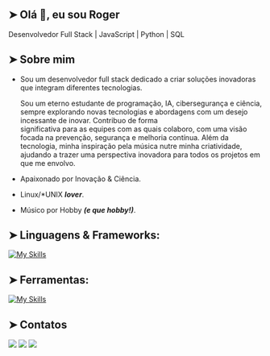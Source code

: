 ## ➤ Olá 👋, eu sou Roger
Desenvolvedor Full Stack | JavaScript | Python | SQL

## ➤ Sobre mim

- Sou um desenvolvedor full stack dedicado a criar soluções inovadoras que integram diferentes tecnologias. 

  Sou um eterno estudante de programação, IA, cibersegurança e ciência, sempre explorando novas tecnologias e abordagens com um desejo incessante de inovar. Contribuo de forma     
  significativa para as equipes com as quais colaboro, com uma visão focada na prevenção, segurança e melhoria contínua. Além da tecnologia, minha inspiração pela música nutre minha 
  criatividade, ajudando a trazer uma perspectiva inovadora para todos os projetos em que me envolvo.
  
- Apaixonado por Inovação & Ciência.

- Linux/*UNIX **_lover_**.

- Músico por Hobby **_(e que hobby!)_**.


## ➤ Linguagens & Frameworks:
[![My Skills](https://skillicons.dev/icons?i=py,mysql,js,ts,html,css,c,cs,java,dotnet)](https://skillicons.dev)

## ➤ Ferramentas:
[![My Skills](https://skillicons.dev/icons?i=vscode,arduino,ai,github,unity,unreal,eclipse,visualstudio,gmail,androidstudio,arch,kali,linux,mint,ubuntu,apple,windows)](https://skillicons.dev)


## ➤ Contatos
<div>
<a href="https://instagram.com/_rogercsar" target="_blank"><img src="https://img.shields.io/badge/-Instagram-%23E4405F?style=for-the-badge&logo=instagram&logoColor=white" target="_blank"></a>
<a href = "mailto:contato@seu-usuário-aqui"><img src="https://img.shields.io/badge/Gmail-D14836?style=for-the-badge&logo=gmail&logoColor=white" target="_blank"></a>
<a href="https://www.linkedin.com/in/rogercsar/" target="_blank"><img src="https://img.shields.io/badge/-LinkedIn-%230077B5?style=for-the-badge&logo=linkedin&logoColor=white" target="_blank"></a>   
</div>
